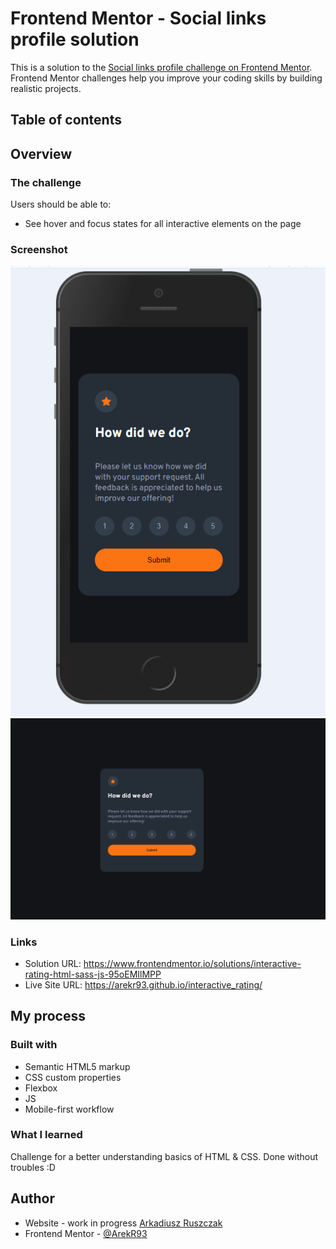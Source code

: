 # Frontend Mentor - Social links profile solution

This is a solution to the [Social links profile challenge on Frontend Mentor](https://www.frontendmentor.io/challenges/social-links-profile-UG32l9m6dQ). Frontend Mentor challenges help you improve your coding skills by building realistic projects. 

## Table of contents



## Overview

### The challenge

Users should be able to:

- See hover and focus states for all interactive elements on the page

### Screenshot

![Mobile Version.](./design/Mobile-version.png)
![Desktop Version.](./design/Desktop-version.png)


### Links

- Solution URL: https://www.frontendmentor.io/solutions/interactive-rating-html-sass-js-95oEMIlMPP
- Live Site URL: https://arekr93.github.io/interactive_rating/

## My process

### Built with

- Semantic HTML5 markup
- CSS custom properties
- Flexbox
- JS
- Mobile-first workflow



### What I learned

Challenge for a better understanding basics of HTML & CSS. Done without troubles :D



## Author

- Website - work in progress [Arkadiusz Ruszczak](https://www.your-site.com)
- Frontend Mentor - [@ArekR93](https://www.frontendmentor.io/profile/ArekR93)



